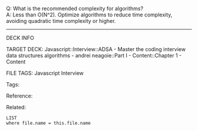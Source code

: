 Q: What is the recommended complexity for algorithms?  
A: Less than O(N^2). Optimize algorithms to reduce time complexity, avoiding quadratic time complexity or higher.
<!--ID: 1690032124087-->

---

DECK INFO

TARGET DECK: Javascript::Interview::ADSA - Master the coding interview data structures algorithms - andrei neagoie::Part I - Content::Chapter 1 - Content

FILE TAGS: Javascript Interview

Tags:

Reference:

Related:

```dataview
LIST
where file.name = this.file.name
```
